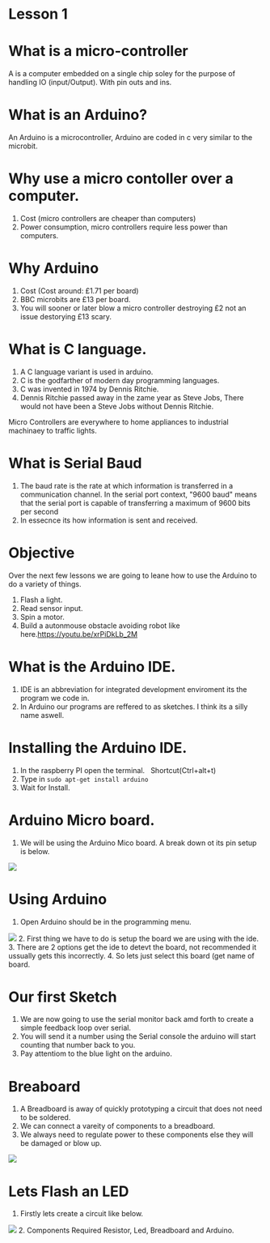 # Lesson 1

# What is a micro-controller
A is a computer embedded on a single chip soley for the purpose of handling IO (input/Output). With pin outs and ins.

# What is an Arduino?
An Arduino is a microcontroller, Arduino are coded in c very similar to the microbit.

# Why use a micro contoller over a computer.
1. Cost (micro controllers are cheaper than computers)
2. Power consumption, micro controllers require less power than computers.

# Why Arduino
1. Cost (Cost around: £1.71 per board)
2. BBC microbits are £13 per board.
3. You will sooner or later blow a micro controller destroying £2 not an issue destorying £13 scary.

# What is C language.
1. A C language variant is used in arduino.
2. C is the godfarther of modern day programming languages.
3. C was invented in 1974 by Dennis Ritchie.
4. Dennis Ritchie passed away in the zame year as Steve Jobs, There would not have been a Steve Jobs without Dennis Ritchie.

Micro Controllers are everywhere to home appliances to industrial machinaey to traffic lights.

# What is Serial Baud

1. The baud rate is the rate at which information is transferred in a communication channel. In the serial port context, "9600 baud" means that the serial port is capable of transferring a maximum of 9600 bits per second
2. In essecnce its how information is sent and received.

# Objective
Over the next few lessons we are going to leane how to use the Arduino to do a variety of things.
1. Flash a light.
2. Read sensor input.
3. Spin a motor.
4. Build a autonmouse obstacle avoiding robot like here.https://youtu.be/xrPiDkLb_2M

# What is the Arduino IDE.
1. IDE is an abbreviation for integrated development enviroment its the program we code in.
2. In Arduino our programs are reffered to as sketches. I think its a silly name aswell.

# Installing the Arduino IDE.
1. In the raspberry PI open the terminal.
   Shortcut(Ctrl+alt+t)
2. Type in ```sudo apt-get install arduino```
3. Wait for Install.

# Arduino Micro board.
1. We will be using the Arduino Mico board. A break down ot its pin setup is below.
<img src='http://tinkersphere.com/1398-thickbox_default/pro-micro-5v-16mhz-arduino-compatible-atmega32u4-breakout.jpg' />

# Using Arduino
1. Open Arduino should be in the programming menu.
<img src='https://i2.wp.com/solidutopia.com/fr/wp-content/uploads/sites/5/2014/03/Arduino-board-choice.png?resize=614%2C597' />
2. First thing we have to do is setup the board we are using with the ide.
3. There are 2 options get the ide to detevt the board, not recommended it ussually gets this incorrectly.
4. So lets just select this board (get name of board.

# Our first Sketch
1. We are now going to use the serial monitor back amd forth to create a simple feedback loop over serial.
2. You will send it a number using the Serial console the arduino will start counting that number back to you.
3. Pay attentiom to the blue light on the arduino.

# Breaboard
1. A Breadboard is away of quickly prototyping a circuit that does not need to be soldered.
2. We can connect a vareity of components to a breadboard.
3. We always need to regulate power to these components else they will be damaged or blow up.
<img src='https://images-na.ssl-images-amazon.com/images/I/71CBqkJtZvL._SL1280_.jpg'/>

# Lets Flash an LED
1. Firstly lets create a circuit like below.
<img src='http://idledev.com/wp-content/uploads/2015/03/arduino-blink-wiring.jpg'>
2. Components Required Resistor, Led, Breadboard and Arduino.
